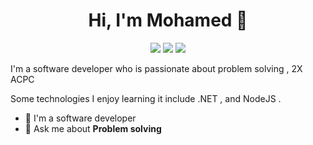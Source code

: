 
<h1 align="center">Hi, I'm Mohamed 👋</h1>
<p align="center">
<a href="https://twitter.com/M7mmed_Sayed"><img src="https://img.shields.io/badge/twitter-%231FA1F1?style=flat&logo=twitter&logoColor=white"/></a>
    <a href="https://www.linkedin.com/in/m7mmed-sayed"><img src="https://img.shields.io/badge/linkedin-%230177B5?style=flat&logo=linkedin&logoColor=white"/></a>
    <a href="https://www.instagram.com/M7mmed_Sayed"><img src="https://img.shields.io/badge/instagram-%23E4415F?style=flat&logo=instagram&logoColor=white"/></a>
  </p>
I'm a software developer who is passionate about problem solving , 2X ACPC 


Some technologies I enjoy learning  it include .NET , and NodeJS .


- 🔭 I'm a software developer
- 💬 Ask me about **Problem solving**

